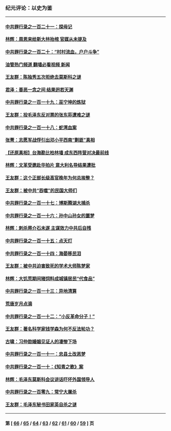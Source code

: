 ### 纪元评论：以史为鉴
---
#### [中共罪行录之一百二十一：探母记](../../pages/nsc1028/n13961437.md?04010330) 
#### [林辉：周恩来给斯大林抬棺 官媒从未提及](../../pages/nsc1028/n13961173.md?04010330) 
#### [中共罪行录之一百二十：“村村流血，户户斗争”](../../pages/nsc1028/n13959433.md?04010330) 
#### [油管热门频道 翻墙必看视频 新闻](ok?04010330)
#### [王友群：陈独秀五次拒绝去莫斯科之谜](../../pages/nsc1028/n13957232.md?04010330) 
#### [君泽：善恶一念之间 结果迥若天渊](../../pages/nsc1028/n13954961.md?04010330) 
#### [中共罪行录之一百一十九：巫宁坤的炼狱](../../pages/nsc1028/n13953203.md?04010330) 
#### [王友群：投毛泽东反对票的张东荪遭难之谜](../../pages/nsc1028/n13951901.md?04010330) 
#### [中共罪行录之一百一十八：蛇湾血案](../../pages/nsc1028/n13950784.md?04010330) 
#### [张菁：志愿军战俘引出邓小平西南“剿匪”真相](../../pages/nsc1028/n13950241.md?04010330) 
#### [【还原真相】台海勘比柏林墙 成东西阵营对决最前线](../../pages/nsc1028/n13948147.md?04010330) 
#### [林辉：文革受邀赴华拍片 意大利名导结果遭批](../../pages/nsc1028/n13945883.md?04010330) 
#### [王友群：这个正部长级高官晚年为何总挨整？](../../pages/nsc1028/n13943816.md?04010330) 
#### [王友群：被中共“吞噬”的民国大师们](../../pages/nsc1028/n13942620.md?04010330) 
#### [中共罪行录之一百一十七：博斯腾湖大捕杀](../../pages/nsc1028/n13939864.md?04010330) 
#### [中共罪行录之一百一十六：孙中山孙女的噩梦](../../pages/nsc1028/n13937214.md?04010330) 
#### [林辉：刺杀蒋介石未遂 主谋效力中共后自残](../../pages/nsc1028/n13935457.md?04010330) 
#### [中共罪行录之一百一十五：点天灯](../../pages/nsc1028/n13935336.md?04010330) 
#### [中共罪行录之一百一十四：海晏移民泪](../../pages/nsc1028/n13934634.md?04010330) 
#### [王友群：被中共迫害致死的学术大师陈梦家](../../pages/nsc1028/n13932885.md?04010330) 
#### [林辉：大饥荒期间猪饲料成城镇居民“代食品”](../../pages/nsc1028/n13933558.md?04010330) 
#### [中共罪行录之一百一十三：异地清算](../../pages/nsc1028/n13930716.md?04010330) 
#### [荒唐岁月点滴](../../pages/nsc1028/n13931451.md?04010330) 
#### [中共罪行录之一百一十二：“小反革命分子！”](../../pages/nsc1028/n13926295.md?04010330) 
#### [王友群：著名科学家钱学森为何不反法轮功？](../../pages/nsc1028/n13923607.md?04010330) 
#### [古啸：习仲勋婚姻见证人的凄惨下场](../../pages/nsc1028/n13923826.md?04010330) 
#### [中共罪行录之一百一十一：忠县土改恶梦](../../pages/nsc1028/n13923119.md?04010330) 
#### [中共罪行录之一百一十：《知青之歌》案](../../pages/nsc1028/n13920732.md?04010330) 
#### [林辉：毛泽东莫斯科会议讲话吓坏外国领导人](../../pages/nsc1028/n13917931.md?04010330) 
#### [中共罪行录之一百零九：常宁大屠杀](../../pages/nsc1028/n13917366.md?04010330) 
#### [王友群：毛泽东秘书田家英自杀之谜](../../pages/nsc1028/n13916918.md?04010330) 

---
#### 第 [ [66](./66.md?04010330) / [65](./65.md?04010330) / [64](./64.md?04010330) / [63](./63.md?04010330) / [62](./62.md?04010330) / [61](./61.md?04010330) / [60](./60.md?04010330) / [59](./59.md?04010330) ] 页
